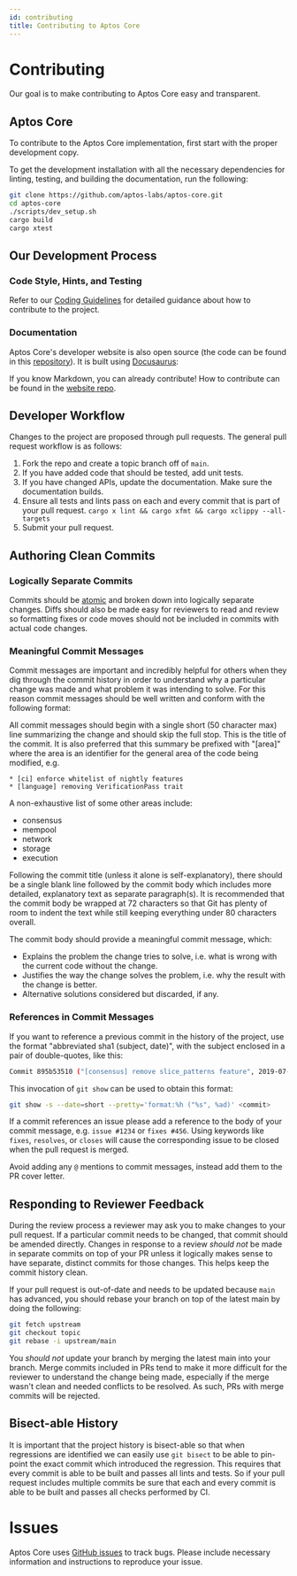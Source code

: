 ```yaml
---
id: contributing
title: Contributing to Aptos Core
---
```


# Contributing

Our goal is to make contributing to Aptos Core easy and transparent.

## Aptos Core

To contribute to the Aptos Core implementation, first start with the proper development copy.

To get the development installation with all the necessary dependencies for linting, testing, and building the documentation, run the following:
```bash
git clone https://github.com/aptos-labs/aptos-core.git
cd aptos-core
./scripts/dev_setup.sh
cargo build
cargo xtest
```

## Our Development Process

### Code Style, Hints, and Testing

Refer to our [Coding Guidelines](https://github.com/aptos-labs/aptos-core/blob/main/documentation/coding_guidelines.md) for detailed guidance about how to contribute to the project.

### Documentation

Aptos Core's developer website is also open source (the code can be found in this [repository](https://github.com/aptos-labs/aptos-core/blob/main/developers-docs-sitee/)).  It is built using [Docusaurus](https://docusaurus.io/):

If you know Markdown, you can already contribute! How to contribute can be found in the [website repo](https://github.com/aptos-labs/aptos-core/blob/main/CONTRIBUTING.md).

## Developer Workflow

Changes to the project are proposed through pull requests. The general pull request workflow is as follows:

1. Fork the repo and create a topic branch off of `main`.
2. If you have added code that should be tested, add unit tests.
3. If you have changed APIs, update the documentation. Make sure the documentation builds.
4. Ensure all tests and lints pass on each and every commit that is part of your pull request. `cargo x lint && cargo xfmt && cargo xclippy --all-targets`
5. Submit your pull request.

## Authoring Clean Commits

### Logically Separate Commits

Commits should be [atomic](https://en.wikipedia.org/wiki/Atomic_commit#Atomic_commit_convention) and broken down into logically separate changes. Diffs should also be made easy for reviewers to read and review so formatting fixes or code moves should not be included in commits with actual code changes.

### Meaningful Commit Messages

Commit messages are important and incredibly helpful for others when they dig through the commit history in order to understand why a particular change was made and what problem it was intending to solve. For this reason commit messages should be well written and conform with the following format:

All commit messages should begin with a single short (50 character max) line summarizing the change and should skip the full stop. This is the title of the commit. It is also preferred that this summary be prefixed with "[area]" where the area is an identifier for the general area of the code being modified, e.g.

```
* [ci] enforce whitelist of nightly features
* [language] removing VerificationPass trait
```

A non-exhaustive list of some other areas include:
* consensus
* mempool
* network
* storage
* execution

Following the commit title (unless it alone is self-explanatory), there should be a single blank line followed by the commit body which includes more detailed, explanatory text as separate paragraph(s). It is recommended that the commit body be wrapped at 72 characters so that Git has plenty of room to indent the text while still keeping everything under 80 characters overall.

The commit body should provide a meaningful commit message, which:
* Explains the problem the change tries to solve, i.e. what is wrong with the current code without the change.
* Justifies the way the change solves the problem, i.e. why the result with the change is better.
* Alternative solutions considered but discarded, if any.

### References in Commit Messages

If you want to reference a previous commit in the history of the project, use the format "abbreviated sha1 (subject, date)", with the subject enclosed in a pair of double-quotes, like this:

```bash
Commit 895b53510 ("[consensus] remove slice_patterns feature", 2019-07-18) noticed that ...
```

This invocation of `git show` can be used to obtain this format:

```bash
git show -s --date=short --pretty='format:%h ("%s", %ad)' <commit>
```

If a commit references an issue please add a reference to the body of your commit message, e.g. `issue #1234` or `fixes #456`. Using keywords like `fixes`, `resolves`, or `closes` will cause the corresponding issue to be closed when the pull request is merged.

Avoid adding any `@` mentions to commit messages, instead add them to the PR cover letter.

## Responding to Reviewer Feedback

During the review process a reviewer may ask you to make changes to your pull request. If a particular commit needs to be changed, that commit should be amended directly. Changes in response to a review *should not* be made in separate commits on top of your PR unless it logically makes sense to have separate, distinct commits for those changes. This helps keep the commit history clean.

If your pull request is out-of-date and needs to be updated because `main` has advanced, you should rebase your branch on top of the latest main by doing the following:

```bash
git fetch upstream
git checkout topic
git rebase -i upstream/main
```

You *should not* update your branch by merging the latest main into your branch. Merge commits included in PRs tend to make it more difficult for the reviewer to understand the change being made, especially if the merge wasn't clean and needed conflicts to be resolved. As such, PRs with merge commits will be rejected.

## Bisect-able History

It is important that the project history is bisect-able so that when regressions are identified we can easily use `git bisect` to be able to pin-point the exact commit which introduced the regression. This requires that every commit is able to be built and passes all lints and tests. So if your pull request includes multiple commits be sure that each and every commit is able to be built and passes all checks performed by CI.

# Issues

Aptos Core uses [GitHub issues](https://github.com/aptos-labs/aptos-core/issues) to track bugs. Please include necessary information and instructions to reproduce your issue.
